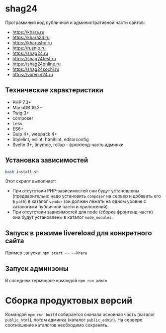 # shag24

Программный код публичной и административной части сайтов:
* https://khara.ru
* https://khara24.ru
* https://kharasho.ru
* https://rusnlp.ru
* https://shag24.ru
* https://shag24fest.ru
* https://shag24online.ru
* https://shag24sochi.ru
* https://videnin24.ru


## Технические характеристики

* PHP 7.3+
* MariaDB 10.3+
* Twig 3+
* composer
* Less
* ES6+
* Gulp 4+, webpack 4+
* Stylelint, eslint, htmlhint, editorconfig
* Svelte 3+, tinymce, rollup - фронтенд-часть админки


## Установка зависимостей

```sh
bash install.sh
```

Этот скрипт выполняет:
* При отсутствии PHP-зависимостей они будут установлены (предварительно надо установить `composer` на сервер и добавить его в `path`) в каталог `vendor` (он должен лежать на одном уровне с каталогами публичной части и приложений).
* При отсутствии зависимостей для node (сборка фронтенд-части) они будут установлены в каталог `node_modules`.


## Запуск в режиме livereload для конкретного сайта

Пример запуска: `npm start -- --khara`


## Запуск админзоны

В соседнем терминале командой `npm run admin`


# Сборка продуктовых версий

Командой `npm run build` собирается сначала основная часть (каталог `public_html`), потом админка (каталог `public_admin`). На сервере соотношение каталогов необходимо сохранять.
